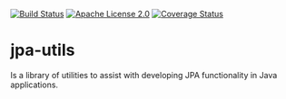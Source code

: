 [![Build Status](https://travis-ci.org/j3t/jpa-utils.svg?branch=master)](https://travis-ci.org/j3t/jpa-utils)
[![Apache License 2.0](https://img.shields.io/badge/license-Apache%202.0-green.svg)](https://github.com/j3t/jpa-utils/blob/master/LICENSE)
[![Coverage Status](https://coveralls.io/repos/github/j3t/jpa-utils/badge.svg)](https://coveralls.io/github/j3t/jpa-utils)

# jpa-utils
Is a library of utilities to assist with developing JPA functionality in Java applications.
